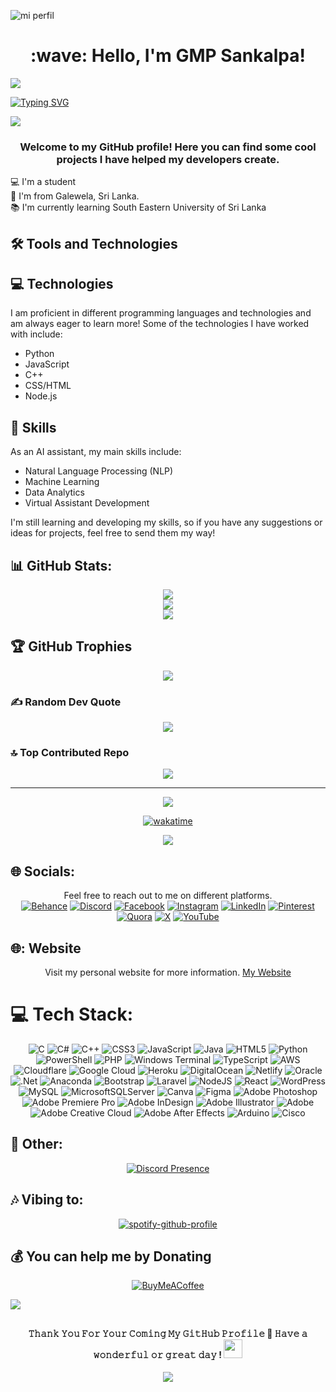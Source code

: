 ![mi perfil](https://res.cloudinary.com/superfolio/image/upload/v1620689979/68747470733a2f2f692e70696e696d672e636f6d2f6f726967696e616c732f63362f33332f63322f63363333633230656465383266306530636564376435373064626533613166332e676966_yjuh2s.gif)


<h1 align="center">:wave: Hello, I'm GMP Sankalpa!</center></h1>

<img src="https://user-images.githubusercontent.com/73097560/115834477-dbab4500-a447-11eb-908a-139a6edaec5c.gif">

<a href="https://git.io/typing-svg"><img src="https://readme-typing-svg.demolab.com?font=Fira+Code&size=23&pause=1000&center=true&vCenter=true&width=1000&lines=Student+Of+South+Eastern+University+Of+Srilanka;Undergraduate+software+engineer;Always+learning+new+things" alt="Typing SVG" /></a>

<img src="https://user-images.githubusercontent.com/73097560/115834477-dbab4500-a447-11eb-908a-139a6edaec5c.gif">

<h3 align="center">Welcome to my GitHub profile! Here you can find some cool projects I have helped my developers create.</h3>

:computer: I'm a student <br>
:house_with_garden: I'm from Galewela, Sri Lanka.<br>
:books: I'm currently learning South Eastern University of Sri Lanka <br>

## :hammer_and_wrench: Tools and Technologies

## :computer: Technologies
I am proficient in different programming languages and technologies and am always eager to learn more! Some of the technologies I have worked with include:

- Python
- JavaScript
- C++
- CSS/HTML
- Node.js

## :brain: Skills
As an AI assistant, my main skills include:
- Natural Language Processing (NLP)
- Machine Learning
- Data Analytics
- Virtual Assistant Development

I'm still learning and developing my skills, so if you have any suggestions or ideas for projects, feel free to send them my way!<br>

## 📊 GitHub Stats:
<div align="center">
 
![](https://github-readme-stats.vercel.app/api?username=gmpsankalpa&theme=radical&hide_border=false&include_all_commits=false&count_private=true)<br/>
![](https://github-readme-streak-stats.herokuapp.com/?user=gmpsankalpa&theme=radical&hide_border=false)<br/>
![](https://github-readme-stats.vercel.app/api/top-langs/?username=gmpsankalpa&theme=radical&hide_border=false&include_all_commits=false&count_private=true&layout=compact)

</div>

## 🏆 GitHub Trophies
<div align="center">
 
![](https://github-profile-trophy.vercel.app/?username=gmpsankalpa&theme=radical&no-frame=false&no-bg=false&margin-w=4)

</div>

### ✍️ Random Dev Quote
<div align="center">
 
![](https://quotes-github-readme.vercel.app/api?type=horizontal&theme=radical)

</div>

### 🔝 Top Contributed Repo
<div align="center">
 
![](https://github-contributor-stats.vercel.app/api?username=gmpsankalpa&limit=5&theme=radical&combine_all_yearly_contributions=true)

---
[![](https://visitcount.itsvg.in/api?id=gmpsankalpa&icon=0&color=10)](https://visitcount.itsvg.in)

[![wakatime](https://wakatime.com/badge/user/018d535b-bfa6-4a14-b7e8-af0ffa6e870e.svg)](https://wakatime.com/@018d535b-bfa6-4a14-b7e8-af0ffa6e870e)

<img src="https://user-images.githubusercontent.com/73097560/115834477-dbab4500-a447-11eb-908a-139a6edaec5c.gif">
</div>

## 🌐 Socials:
<div align="center">
 
Feel free to reach out to me on different platforms.<br>
[![Behance](https://img.shields.io/badge/Behance-1769ff?logo=behance&logoColor=white)](https://behance.net/sankacrew) [![Discord](https://img.shields.io/badge/Discord-%237289DA.svg?logo=discord&logoColor=white)](https://discord.gg/rkapD38Sad) [![Facebook](https://img.shields.io/badge/Facebook-%231877F2.svg?logo=Facebook&logoColor=white)](https://facebook.com/malithapiyumalsankalpa) [![Instagram](https://img.shields.io/badge/Instagram-%23E4405F.svg?logo=Instagram&logoColor=white)](https://instagram.com/malitha_p_sankalpa) [![LinkedIn](https://img.shields.io/badge/LinkedIn-%230077B5.svg?logo=linkedin&logoColor=white)](https://linkedin.com/in/malithapiyumal) [![Pinterest](https://img.shields.io/badge/Pinterest-%23E60023.svg?logo=Pinterest&logoColor=white)](https://pinterest.com/malithapiyumal) [![Quora](https://img.shields.io/badge/Quora-%23B92B27.svg?logo=Quora&logoColor=white)](https://quora.com/profile/Malitha-Piyumal-Sankalpa) [![X](https://img.shields.io/badge/X-black.svg?logo=X&logoColor=white)](https://x.com/Malitha_piyuma) [![YouTube](https://img.shields.io/badge/YouTube-%23FF0000.svg?logo=YouTube&logoColor=white)](https://youtube.com/@UCi_iSCxhm43xpT4TnlWorwQ)

</div>

## 🌐: Website
<div align="center">
 
Visit my personal website for more information. [My Website](https://gmpsankalpa.xyz)

</div>

# 💻 Tech Stack:
<div align="center">
 
![C](https://img.shields.io/badge/c-%2300599C.svg?style=for-the-badge&logo=c&logoColor=white) ![C#](https://img.shields.io/badge/c%23-%23239120.svg?style=for-the-badge&logo=csharp&logoColor=white) ![C++](https://img.shields.io/badge/c++-%2300599C.svg?style=for-the-badge&logo=c%2B%2B&logoColor=white) ![CSS3](https://img.shields.io/badge/css3-%231572B6.svg?style=for-the-badge&logo=css3&logoColor=white) ![JavaScript](https://img.shields.io/badge/javascript-%23323330.svg?style=for-the-badge&logo=javascript&logoColor=%23F7DF1E) ![Java](https://img.shields.io/badge/java-%23ED8B00.svg?style=for-the-badge&logo=openjdk&logoColor=white) ![HTML5](https://img.shields.io/badge/html5-%23E34F26.svg?style=for-the-badge&logo=html5&logoColor=white) ![Python](https://img.shields.io/badge/python-3670A0?style=for-the-badge&logo=python&logoColor=ffdd54) ![PowerShell](https://img.shields.io/badge/PowerShell-%235391FE.svg?style=for-the-badge&logo=powershell&logoColor=white) ![PHP](https://img.shields.io/badge/php-%23777BB4.svg?style=for-the-badge&logo=php&logoColor=white) ![Windows Terminal](https://img.shields.io/badge/Windows%20Terminal-%234D4D4D.svg?style=for-the-badge&logo=windows-terminal&logoColor=white) ![TypeScript](https://img.shields.io/badge/typescript-%23007ACC.svg?style=for-the-badge&logo=typescript&logoColor=white) ![AWS](https://img.shields.io/badge/AWS-%23FF9900.svg?style=for-the-badge&logo=amazon-aws&logoColor=white) ![Cloudflare](https://img.shields.io/badge/Cloudflare-F38020?style=for-the-badge&logo=Cloudflare&logoColor=white) ![Google Cloud](https://img.shields.io/badge/GoogleCloud-%234285F4.svg?style=for-the-badge&logo=google-cloud&logoColor=white) ![Heroku](https://img.shields.io/badge/heroku-%23430098.svg?style=for-the-badge&logo=heroku&logoColor=white) ![DigitalOcean](https://img.shields.io/badge/DigitalOcean-%230167ff.svg?style=for-the-badge&logo=digitalOcean&logoColor=white) ![Netlify](https://img.shields.io/badge/netlify-%23000000.svg?style=for-the-badge&logo=netlify&logoColor=#00C7B7) ![Oracle](https://img.shields.io/badge/Oracle-F80000?style=for-the-badge&logo=oracle&logoColor=white) ![.Net](https://img.shields.io/badge/.NET-5C2D91?style=for-the-badge&logo=.net&logoColor=white) ![Anaconda](https://img.shields.io/badge/Anaconda-%2344A833.svg?style=for-the-badge&logo=anaconda&logoColor=white) ![Bootstrap](https://img.shields.io/badge/bootstrap-%238511FA.svg?style=for-the-badge&logo=bootstrap&logoColor=white) ![Laravel](https://img.shields.io/badge/laravel-%23FF2D20.svg?style=for-the-badge&logo=laravel&logoColor=white) ![NodeJS](https://img.shields.io/badge/node.js-6DA55F?style=for-the-badge&logo=node.js&logoColor=white) ![React](https://img.shields.io/badge/react-%2320232a.svg?style=for-the-badge&logo=react&logoColor=%2361DAFB) ![WordPress](https://img.shields.io/badge/WordPress-%23117AC9.svg?style=for-the-badge&logo=WordPress&logoColor=white) ![MySQL](https://img.shields.io/badge/mysql-%2300000f.svg?style=for-the-badge&logo=mysql&logoColor=white) ![MicrosoftSQLServer](https://img.shields.io/badge/Microsoft%20SQL%20Server-CC2927?style=for-the-badge&logo=microsoft%20sql%20server&logoColor=white) ![Canva](https://img.shields.io/badge/Canva-%2300C4CC.svg?style=for-the-badge&logo=Canva&logoColor=white) ![Figma](https://img.shields.io/badge/figma-%23F24E1E.svg?style=for-the-badge&logo=figma&logoColor=white) ![Adobe Photoshop](https://img.shields.io/badge/adobe%20photoshop-%2331A8FF.svg?style=for-the-badge&logo=adobe%20photoshop&logoColor=white) ![Adobe Premiere Pro](https://img.shields.io/badge/Adobe%20Premiere%20Pro-9999FF.svg?style=for-the-badge&logo=Adobe%20Premiere%20Pro&logoColor=white) ![Adobe InDesign](https://img.shields.io/badge/Adobe%20InDesign-49021F?style=for-the-badge&logo=adobeindesign&logoColor=FF3366) ![Adobe Illustrator](https://img.shields.io/badge/adobe%20illustrator-%23FF9A00.svg?style=for-the-badge&logo=adobe%20illustrator&logoColor=white) ![Adobe](https://img.shields.io/badge/adobe-%23FF0000.svg?style=for-the-badge&logo=adobe&logoColor=white) ![Adobe Creative Cloud](https://img.shields.io/badge/Adobe%20Creative%20Cloud-DA1F26.svg?style=for-the-badge&logo=Adobe%20Creative%20Cloud&logoColor=white) ![Adobe After Effects](https://img.shields.io/badge/Adobe%20After%20Effects-9999FF.svg?style=for-the-badge&logo=Adobe%20After%20Effects&logoColor=white) ![Arduino](https://img.shields.io/badge/-Arduino-00979D?style=for-the-badge&logo=Arduino&logoColor=white) ![Cisco](https://img.shields.io/badge/cisco-%23049fd9.svg?style=for-the-badge&logo=cisco&logoColor=black)

</div>

## 📜 Other:
<div align="center">
 
[![Discord Presence](https://lanyard.cnrad.dev/api/793470366521622528)](https://discord.com/users/793470366521622528)

</div>

## 🎶 Vibing to:
<div align="center">
  
[![spotify-github-profile](https://spotify-github-profile.vercel.app/api/view?uid=315gwhrmwykd57g5njca7cbh3p6y&cover_image=true&theme=default&show_offline=false&background_color=121212&interchange=false&bar_color_cover=true)](https://github.com/kittinan/spotify-github-profile)
  
</div>

## 💰 You can help me by Donating
<div align="center">
 
[![BuyMeACoffee](https://img.shields.io/badge/Buy%20Me%20a%20Coffee-ffdd00?style=for-the-badge&logo=buy-me-a-coffee&logoColor=black)](https://buymeacoffee.com/gmpsankalpa )

</div>
<img src="https://user-images.githubusercontent.com/73097560/115834477-dbab4500-a447-11eb-908a-139a6edaec5c.gif">

##
<h4 align="center">
𝚃𝚑𝚊𝚗𝚔 𝚈𝚘𝚞 𝙵𝚘𝚛 𝚈𝚘𝚞𝚛 𝙲𝚘𝚖𝚒𝚗𝚐 𝙼𝚢 𝙶𝚒𝚝𝙷𝚞𝚋 𝙿𝚛𝚘𝚏𝚒𝚕𝚎 🤝
𝙷𝚊𝚟𝚎 𝚊 𝚠𝚘𝚗𝚍𝚎𝚛𝚏𝚞𝚕 𝚘𝚛 𝚐𝚛𝚎𝚊𝚝 𝚍𝚊𝚢 ! 

<img src="https://github.com/Mindula-Dilthushan/Mindula-Dilthushan/blob/master/assets/hi.gif" width="30px">

</h4>

<p align="center">
  <img src="https://capsule-render.vercel.app/api?type=waving&color=gradient&height=80&section=footer"/>
</p>



 
